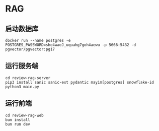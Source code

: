 # RAG

## 启动数据库

```shell
docker run --name postgres -e POSTGRES_PASSWORD=she4waeJ_uquahg7goh4aewu -p 5666:5432 -d pgvector/pgvector:pg17
```

## 运行服务端

```shell
cd review-rag-server
pip3 install sanic sanic-ext pydantic mayim[postgres] snowflake-id
python3 main.py
```

## 运行前端

```shell
cd review-rag-web
bun install
bun run dev
```
